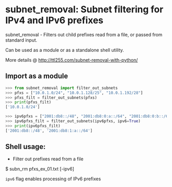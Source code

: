 # subnet_removal: Subnet filtering for IPv4 and IPv6 prefixes

subnet_removal - Filters out child prefixes read from a file, or passed from standard input.

Can be used as a module or as a standalone shell utility.

More details @ http://ttl255.com/subnet-removal-with-python/

## Import as a module

```python
>>> from subnet_removal import filter_out_subnets
>>> pfxs = ["10.0.1.0/24", "10.0.1.128/25", "10.0.1.192/28"]
>>> pfxs_filt = filter_out_subnets(pfxs)
>>> print(pfxs_filt)
['10.0.1.0/24']

>>> ipv6pfxs = ["2001:db8::/48", "2001:db8:0:a::/64", "2001:db8:0:b::/64", "2001:db8:1:a::/64"]
>>> ipv6pfxs_filt = filter_out_subnets(ipv6pfxs, ipv6=True)
>>> print(ipv6pfxs_filt)
['2001:db8::/48', '2001:db8:1:a::/64']
```


## Shell usage:

- Filter out prefixes read from a file

$ subn_rm pfxs_ex_01.txt [-ipv6]

```ipv6``` flag enables processing of IPv6 prefixes
